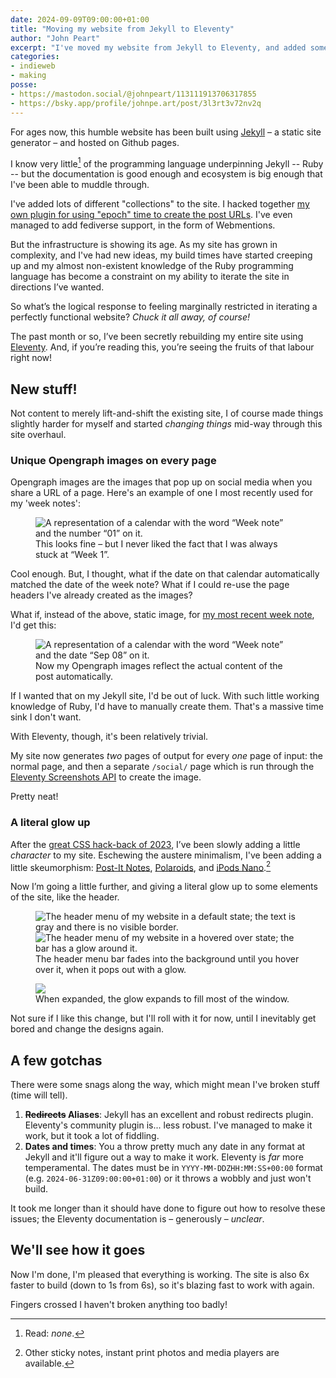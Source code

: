 ```yaml
---
date: 2024-09-09T09:00:00+01:00
title: "Moving my website from Jekyll to Eleventy"
author: "John Peart"
excerpt: "I've moved my website from Jekyll to Eleventy, and added some new features in the process."
categories:
- indieweb
- making
posse:
- https://mastodon.social/@johnpeart/113111913706317855
- https://bsky.app/profile/johnpe.art/post/3l3rt3v72nv2q
---
```


For ages now, this humble website has been built using [Jekyll](//jekyllrb.org) – a static site generator – and hosted on Github pages.

I know very little[^ruby] of the programming language underpinning Jekyll -- Ruby -- but the documentation is good enough and ecosystem is big enough that I've been able to muddle through. 

[^ruby]: Read: *none*.

I've added lots of different "collections" to the site. I hacked together [my own plugin for using "epoch" time to create the post URLs](https://github.com/johnpeart/jekyll-epoch-time). I've even managed to add fediverse support, in the form of Webmentions. 

But the infrastructure is showing its age. As my site has grown in complexity, and I've had new ideas, my build times have started creeping up and my almost non-existent knowledge of the Ruby programming language has become a constraint on my ability to iterate the site in directions I’ve wanted.

So what’s the logical response to feeling marginally restricted in iterating a perfectly functional website? *Chuck it all away, of course!*

The past month or so, I’ve been secretly rebuilding my entire site using [Eleventy](https://www.11ty.dev). And, if you’re reading this, you’re seeing the fruits of that labour right now!

## New stuff!

Not content to merely lift-and-shift the existing site, I of course made things slightly harder for myself and started *changing things* mid-way through this site overhaul.

### Unique Opengraph images on every page

Opengraph images are the images that pop up on social media when you share a URL of a page. Here's an example of one I most recently used for my 'week notes':

<figure>
	<img src="/assets/images/posts/2024/09/09/opengraph-week-notes.png" alt="A representation of a calendar with the word “Week note” and the number “01” on it.">
	<figcaption>This looks fine – but I never liked the fact that I was always stuck at “Week 1”.</figcaption>
</figure>

Cool enough. But, I thought, what if the date on that calendar automatically matched the date of the week note? What if I could re-use the page headers I've already created as the images? 

What if, instead of the above, static image, for [my most recent week note](/weeknote/2024/09/08/), I'd get this:

<figure>
	<img src="/assets/images/posts/2024/09/09/new-opengraph-week-notes.jpeg" alt="A representation of a calendar with the word “Week note” and the date “Sep 08” on it.">
	<figcaption>Now my Opengraph images reflect the actual content of the post automatically.</figcaption>
</figure>

If I wanted that on my Jekyll site, I'd be out of luck. With such little working knowledge of Ruby, I'd have to manually create them. That's a massive time sink I don't want. 

With Eleventy, though, it's been relatively trivial. 

My site now generates *two* pages of output for every *one* page of input: the normal page, and then a separate `/social/` page which is run through the [Eleventy Screenshots API](https://www.11ty.dev/docs/services/screenshots/) to create the image. 

Pretty neat!

### A literal glow up

After the [great CSS hack-back of 2023](https://www.johnpe.art/2023/10/31/making-webmentions-look-more-conversational/), I’ve been slowly adding a little *character* to my site. Eschewing the austere minimalism, I've been adding a little skeumorphism: [Post-It Notes](/notes/), [Polaroids](/photos/), and [iPods Nano](/2024/03/10/sharing-music-on-my-blog/).[^sticky]

[^sticky]: Other sticky notes, instant print photos and media players are available.

Now I’m going a little further, and giving a literal glow up to some elements of the site, like the header.

<figure>
	<img src="/assets/images/posts/2024/09/09/header-no-hover.png" alt="The header menu of my website in a default state; the text is gray and there is no visible border.">
	<img src="/assets/images/posts/2024/09/09/header-hover.png" alt="The header menu of my website in a hovered over state; the bar has a glow around it.">
	<figcaption>The header menu bar fades into the background until you hover over it, when it pops out with a glow. </figcaption>
</figure>

<figure>
	<img src="/assets/images/posts/2024/09/09/header-glow-up.png">
	<figcaption>When expanded, the glow expands to fill most of the window.</figcaption>
</figure>

Not sure if I like this change, but I'll roll with it for now, until I inevitably get bored and change the designs again.‌

## A few gotchas

There were some snags along the way, which might mean I've broken stuff (time will tell).

1. **~~Redirects~~ Aliases**: Jekyll has an excellent and robust redirects plugin. Eleventy's community plugin is... less robust. I've managed to make it work, but it took a lot of fiddling.
2. **Dates and times**: You a throw pretty much any date in any format at Jekyll and it'll figure out a way to make it work. Eleventy is *far* more temperamental. The dates must be in `YYYY-MM-DDZHH:MM:SS+00:00` format (e.g. `2024-06-31Z09:00:00+01:00`) or it throws a wobbly and just won't build. 

It took me longer than it should have done to figure out how to resolve these issues; the Eleventy documentation is – generously – *unclear*.

## We'll see how it goes

Now I'm done, I'm pleased that everything is working. The site is also 6x faster to build (down to 1s from 6s), so it's blazing fast to work with again. 

Fingers crossed I haven't broken anything too badly!

